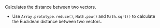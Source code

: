 Calculates the distance between two vectors.

- Use `Array.prototype.reduce()`, `Math.pow()` and `Math.sqrt()` to calculate the Euclidean distance between two vectors.